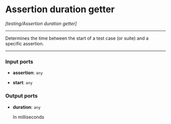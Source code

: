 # Assertion duration getter

_[testing/Assertion duration getter]_

---

Determines the time between the start of a test case (or suite) and a specific assertion.<br>

---

### Input ports

* __assertion__: ` any `


* __start__: ` any `

### Output ports

* __duration__: ` any `


    In milliseconds<br>

